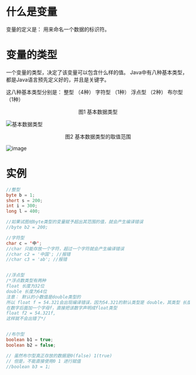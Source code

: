 # 什么是变量

变量的定义是： 用来命名一个数据的标识符。



# 变量的类型

一个变量的类型，决定了该变量可以包含什么样的值。
Java中有八种基本类型，都是Java语言预先定义好的，并且是关键字。

这八种基本类型分别是：
整型     （4种）
字符型 （1种）
浮点型 （2种）
布尔型 （1种）

<center>图1 基本数据类型</center>

![基本数据类型](https://i.ibb.co/ZBFnt2s/image.png)





<center>图2 基本数据类型的取值范围</center>

![image](https://i.ibb.co/KyC0dhP/image.gif)



# 实例

```java
//整型
byte b = 1;
short s = 200;
int i = 300;
long l = 400;

//如果试图给byte类型的变量赋予超出其范围的值，就会产生编译错误
//byte b2 = 200;

//字符型
char c = '中';
//char 只能存放一个字符，超过一个字符就会产生编译错误
//char c2 = '中国'; //报错
//char c3 = 'ab'; //报错


//浮点型
/*浮点数类型有两种
float 长度为32位
double 长度为64位
注意： 默认的小数值是double类型的
所以 float f = 54.321会出现编译错误，因为54.321的默认类型是 double，其类型 长度为64，超过了float的长度32
在数字后面加一个字母f，直接把该数字声明成float类型
float f2 = 54.321f,
这样就不会出错了*/


//布尔型
boolean b1 = true;
boolean b2 = false;

// 虽然布尔型真正存放的数据是0(false) 1(true)
// 但是，不能直接使用0 1 进行赋值
//boolean b3 = 1;
```